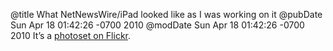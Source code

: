 @title What NetNewsWire/iPad looked like as I was working on it
@pubDate Sun Apr 18 01:42:26 -0700 2010
@modDate Sun Apr 18 01:42:26 -0700 2010
It’s a <a href="http://www.flickr.com/photos/brentsimmons/sets/72157623879850432/">photoset on Flickr</a>.
